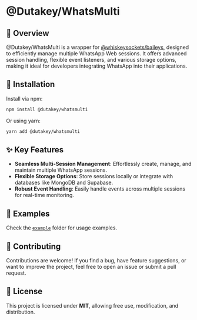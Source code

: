 # @Dutakey/WhatsMulti

## 📌 Overview

@Dutakey/WhatsMulti is a wrapper for [@whiskeysockets/baileys](https://github.com/WhiskeySockets/Baileys), designed to efficiently manage multiple WhatsApp Web sessions. It offers advanced session handling, flexible event listeners, and various storage options, making it ideal for developers integrating WhatsApp into their applications.

## 🚀 Installation

Install via npm:

```sh
npm install @dutakey/whatsmulti
```

Or using yarn:

```sh
yarn add @dutakey/whatsmulti
```

## ✨ Key Features

- **Seamless Multi-Session Management**: Effortlessly create, manage, and maintain multiple WhatsApp sessions.
- **Flexible Storage Options**: Store sessions locally or integrate with databases like MongoDB and Supabase.
- **Robust Event Handling**: Easily handle events across multiple sessions for real-time monitoring.

## 📂 Examples

Check the [`example`](./Example/example.ts) folder for usage examples.

## 🎯 Contributing

Contributions are welcome! If you find a bug, have feature suggestions, or want to improve the project, feel free to open an issue or submit a pull request.

## 📄 License

This project is licensed under **MIT**, allowing free use, modification, and distribution.
